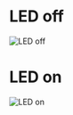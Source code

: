 # LED off
![LED off](https://user-images.githubusercontent.com/74194006/164726328-24c9b8f4-ec7c-456c-80f0-dd7eaadbe9e2.JPG)

# LED on
![LED on](https://user-images.githubusercontent.com/74194006/164726412-26e1e6fa-f8be-435b-b69f-07d0bbf132f5.JPG)

